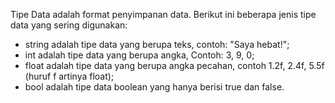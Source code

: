 Tipe Data adalah format penyimpanan data.
Berikut ini beberapa jenis tipe data yang sering digunakan:
- string adalah tipe data yang berupa teks, contoh: "Saya hebat!";
- int adalah tipe data yang berupa angka, Contoh: 3, 9, 0;
- float adalah tipe data yang berupa angka pecahan, contoh 1.2f, 2.4f, 5.5f
(huruf f artinya float);
- bool adalah tipe data boolean yang hanya berisi true dan false.